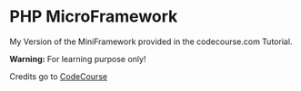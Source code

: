 # PHP MicroFramework

My Version of the MiniFramework provided in the codecourse.com Tutorial.

__Warning:__ For learning purpose only!

Credits go to [CodeCourse](https://github.com/codecourse)
